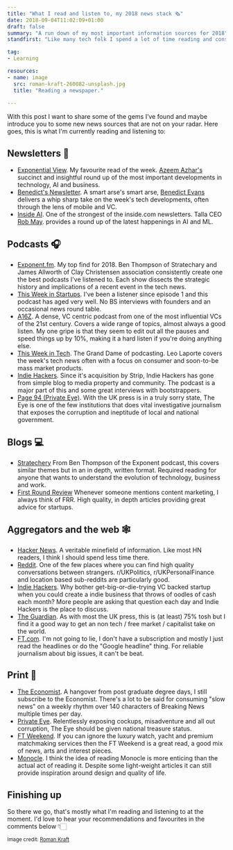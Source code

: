 ```yaml
---
title: "What I read and listen to, my 2018 news stack 🗞"
date: 2018-09-04T11:02:09+01:00
draft: false
summary: "A run down of my most important information sources for 2018"
standfirst: "Like many tech folk I spend a lot of time reading and consuming information online. What consistently surprises me is discovering a new source of news only to find it has been in going for a years and I’m late to the party."

tag: 
- Learning

resources:
- name: image
  src: roman-kraft-260082-unsplash.jpg
  title: "Reading a newspaper."
  
---
```

With this post I want to share some of the gems I’ve found and maybe introduce you to some new news sources that are not on your radar. Here goes, this is what I'm currently reading and listening to: 

## Newsletters 📰

- [Exponential View](http://www.exponentialview.co). My favourite read of the week. [Azeem Azhar's](https://twitter.com/azeem) succinct and insightful round up of the most important developments in technology, AI and business.
- [Benedict's Newsletter](https://www.ben-evans.com/). A smart arse's smart arse, [Benedict Evans](https://twitter.com/BenedictEvans) delivers a whip sharp take on the week's tech developments, often through the lens of mobile and VC.
- [Inside AI](https://inside.com/ai). One of the strongest of the inside.com newsletters. Talla CEO [Rob May](https://twitter.com/robmay). provides a round up of the latest happenings in AI and ML.

## Podcasts 🎧

- [Exponent.fm]( http://exponent.fm/). My top find for 2018. Ben Thompson of Stratechary and James Allworth of Clay Christensen association consistently create one the best podcasts I've listened to. Each show dissects the strategic history and implications of a recent event in the tech news.
- [This Week in Startups]( https://thisweekinstartups.com/). I've been a listener since episode 1 and this podcast has aged very well. No BS interviews with founders and an occasional news round table.
- [A16Z]( https://a16z.com/podcasts/). A dense, VC centric podcast from one of the most influential VCs of the 21st century. Covers a wide range of topics, almost always a good listen. My one gripe is that they seem to edit out all the pauses and speed things up by 10%, making it a hard listen if you're doing anything else.
- [This Week in Tech]( https://twit.tv/shows/this-week-in-tech). The Grand Dame of podcasting. Leo Laporte covers the week's tech news often with a focus on consumer and soon-to-be mass market products.
- [Indie Hackers]( https://www.indiehackers.com/podcast). Since it's acquisition by Strip, Indie Hackers has gone from simple blog to media property and community. The podcast is a major part of this and some great interviews with bootstrappers.
- [Page 94 (Private Eye)]( http://www.private-eye.co.uk/podcast). With the UK press is in a truly sorry state, The Eye is one of the few institutions that does vital investigative journalism that exposes the corruption and ineptitude of local and national government.

## Blogs 💻
- [Stratechery](https://stratechery.com/) From Ben Thompson of the Exponent podcast, this covers similar themes but in an in depth, written format. Required reading for anyone that wants to understand the evolution of technology, business and work. 
- [First Round Review](http://firstround.com/review/) Whenever someone mentions content marketing, I always think of FRR. High quality, in depth articles providing great advice for startups.

## Aggregators and the web 🕸
- [Hacker News](https://news.ycombinator.com/). A veritable minefield of information. Like most HN readers, I think I should spend less time there.
- [Reddit](https://www.reddit.com/). One of the few places where you can find high quality conversations between strangers. r/UKPolitics, r/UKPersonalFinance and location based sub-reddits are particularly good.
- [Indie Hackers](https://www.indiehackers.com). Why bother get-big-or-die-trying VC backed startup when you could create a indie business that throws of oodles of cash each month? More people are asking that question each day and Indie Hackers is the place to discuss.
- [The Guardian](https://www.theguardian.com). As with most the UK press, this is (at least) 75% tosh but I find it a good way to get an non tech / free market / capitalist take on the world.
- [FT.com](https://ft.com). I'm not going to lie, I don't have a subscription and mostly I just read the headlines or do the "Google headline" thing. For reliable journalism about big issues, it can't be beat.

## Print 📄
- [The Economist](https://www.economist.com/). A hangover from post graduate degree days, I still subscribe to the Economist. There's a lot to be said for consuming "slow news" on a weekly rhythm over 140 characters of Breaking News multiple times per day.
- [Private Eye](http://www.private-eye.co.uk/). Relentlessly exposing cockups, misadventure and all out corruption, The Eye should be given national treasure status.
- [FT Weekend](https://www.ft.com/life-arts). If you can ignore the luxury watch, yacht and premium matchmaking services then the FT Weekend is a great read, a good mix of news, arts and interest pieces. 
- [Monocle](https://monocle.com). I think the idea of reading Monocle is more enticing than the actual act of reading it. Despite some light-weight articles it can still provide inspiration around design and quality of life. 

## Finishing up
So there we go, that's mostly what I'm reading and listening to at the moment. I'd love to hear your recommendations and favourites in the comments below 👇🏻

<small>Image credit: <a href="https://unsplash.com/@romankraft?utm_medium=referral&amp;utm_campaign=photographer-credit&amp;utm_content=creditBadge" target="_blank" rel="noopener noreferrer" title="Download free do whatever you want high-resolution photos from Roman Kraft">Roman Kraft</a></small>